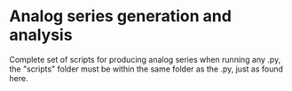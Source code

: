 # Analog series generation and analysis

Complete set of scripts for producing analog series when running any .py, the "scripts" folder must be within the same folder as the .py, just as found here. 
